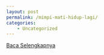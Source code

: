```yaml
---
layout: post
permalink: /mimpi-mati-hidup-lagi/
categories:
    - Uncategorized
---
```


[Baca Selengkapnya](/02)